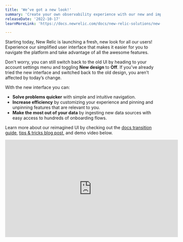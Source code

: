 ```yaml
---
title: 'We’ve got a new look!' 
summary: 'Create your own observability experience with our new and improved user interface.' 
releaseDate: '2022-10-17' 
learnMoreLink: 'https://docs.newrelic.com/docs/new-relic-solutions/new-relic-one/new-navigation-transition-guide' 

---
```

Starting today, New Relic is launching a fresh, new look for all our users! Experience our simplified user interface that makes it easier for you to navigate the platform and take advantage of all the awesome features. 

Don't worry, you can still switch back to the old UI by heading to your account settings menu and toggling **New design** to **Off**. If you’ve already tried the new interface and switched back to the old design, you aren’t affected by today’s change.

With the new interface you can:
* **Solve problems quicker** with simple and intuitive navigation.
* **Increase efficiency** by customizing your experience and pinning and unpinning features that are relevant to you.
* **Make the most out of your data** by ingesting new data sources with easy access to hundreds of onboarding flows.


Learn more about our reimagined UI by checking out the [docs transition guide](https://docs.newrelic.com/docs/new-relic-solutions/new-relic-one/new-navigation-transition-guide), [tips & tricks blog post](https://newrelic.com/blog/nerdlog/new-ui-new-relic), and demo video below. 

<iframe width="560" height="315" src="https://www.youtube.com/embed/c8gxuwEFtuU" frameborder="0" allow="accelerometer; autoplay; clipboard-write; encrypted-media; gyroscope; picture-in-picture" allowfullscreen></iframe>

